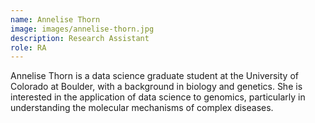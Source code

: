 ```yaml
---
name: Annelise Thorn
image: images/annelise-thorn.jpg
description: Research Assistant
role: RA
---
```

Annelise Thorn is a data science graduate student at the University of Colorado at Boulder, with a background in biology and genetics. She is interested in the application of data science to genomics, particularly in understanding the molecular mechanisms of complex diseases.

